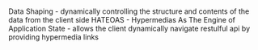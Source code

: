 # 

Data Shaping - dynamically controlling the structure and contents of the data from the client side
HATEOAS - Hypermedias As The Engine of Application State - allows the client dynamically navigate restulful api by providing hypermedia links